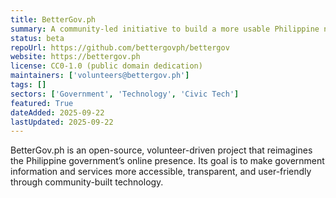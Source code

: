 ```yaml
---
title: BetterGov.ph
summary: A community‐led initiative to build a more usable Philippine national government website; open, volunteer-driven, aiming to improve how citizens access government services and information.  
status: beta  
repoUrl: https://github.com/bettergovph/bettergov  
website: https://bettergov.ph 
license: CC0-1.0 (public domain dedication)
maintainers: ['volunteers@bettergov.ph'] 
tags: []  
sectors: ['Government', 'Technology', 'Civic Tech']  
featured: True  
dateAdded: 2025-09-22  
lastUpdated: 2025-09-22  
---
```


BetterGov.ph is an open-source, volunteer-driven project that reimagines the Philippine government’s online presence. Its goal is to make government information and services more accessible, transparent, and user-friendly through community-built technology.
